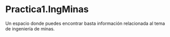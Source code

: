 # Practica1.IngMinas
Un espacio donde puedes encontrar basta información relacionada al tema de ingeniería de minas.
